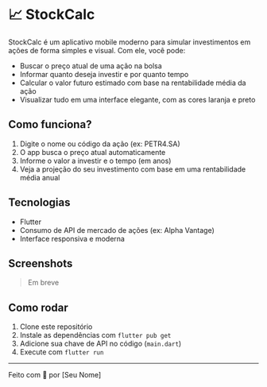 # 📈 StockCalc

StockCalc é um aplicativo mobile moderno para simular investimentos em ações de forma simples e visual. Com ele, você pode:

- Buscar o preço atual de uma ação na bolsa
- Informar quanto deseja investir e por quanto tempo
- Calcular o valor futuro estimado com base na rentabilidade média da ação
- Visualizar tudo em uma interface elegante, com as cores laranja e preto

## Como funciona?
1. Digite o nome ou código da ação (ex: PETR4.SA)
2. O app busca o preço atual automaticamente
3. Informe o valor a investir e o tempo (em anos)
4. Veja a projeção do seu investimento com base em uma rentabilidade média anual

## Tecnologias
- Flutter
- Consumo de API de mercado de ações (ex: Alpha Vantage)
- Interface responsiva e moderna

## Screenshots

> Em breve

## Como rodar
1. Clone este repositório
2. Instale as dependências com `flutter pub get`
3. Adicione sua chave de API no código (`main.dart`)
4. Execute com `flutter run`

---

Feito com 💸 por [Seu Nome]
